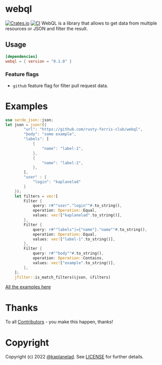 # webql
[![Crates.io](https://img.shields.io/crates/v/webql?style=flat-square)](https://crates.io/crates/webql)
[![CI](https://github.com/rusty-ferris-club/webql/actions/workflows/ci.yaml/badge.svg)](https://github.com/rusty-ferris-club/webql/actions/workflows/ci.yaml)
WebQL is a library that allows to get data from multiple resources or JSON and filter the result.

## Usage 
```toml
[dependencies]
webql = { version = "0.1.0" }
```

### Feature flags
* `github` feature flag for filter pull request data.

# Examples
```rs
use serde_json::json;
let json = json!({
        "url": "https://github.com/rusty-ferris-club/webql",
        "body": "some example",
        "labels": [
            {
                "name": "label-1",
            },
            {
                "name": "label-2",
            },
        ],
        "user" : {
            "login": "kaplanelad"
        }
    });
    let filters = vec![
        Filter {
            query: r#""user"."login""#.to_string(),
            operation: Operation::Equal,
            values: vec!["kaplanelad".to_string()],
        },
        Filter {
            query: r#""labels"|={"name"}."name""#.to_string(),
            operation: Operation::Equal,
            values: vec!["label-1".to_string()],
        },
        Filter {
            query: r#""body""#.to_string(),
            operation: Operation::Contains,
            values: vec!["example".to_string()],
        },
    ];
    jfilter::is_match_filters(&json, &filters)
```

[All the examples here](./example/README.MD)

# Thanks
To all [Contributors](https://github.com/rusty-ferris-club/webql/graphs/contributors) - you make this happen, thanks!

# Copyright
Copyright (c) 2022 [@kaplanelad](https://github.com/kaplanelad). See [LICENSE](LICENSE.txt) for further details.
